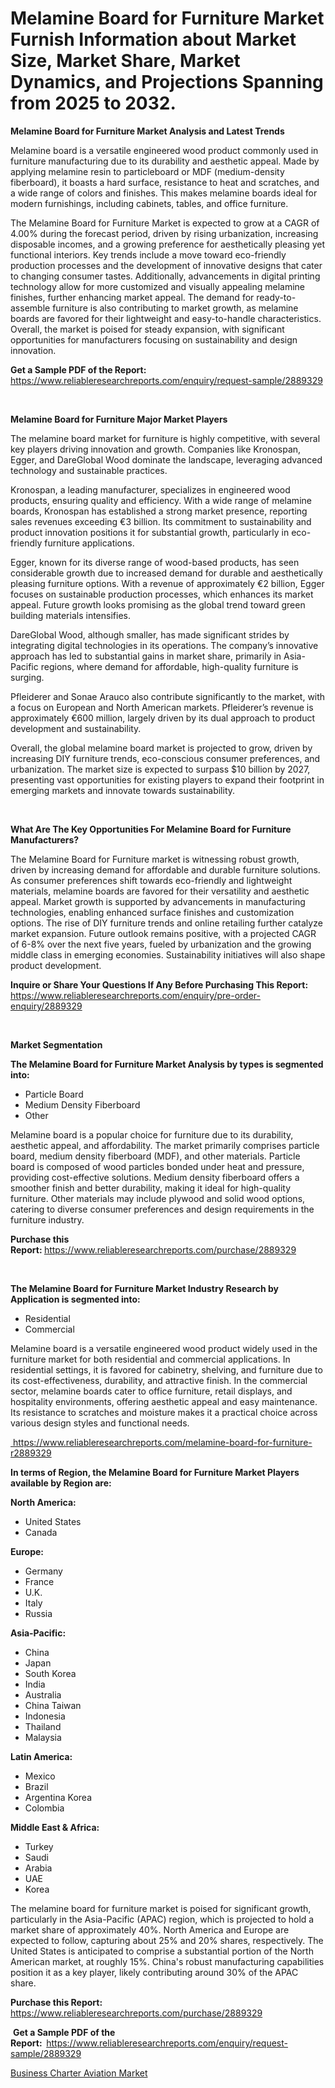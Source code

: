 <p><h1>Melamine Board for Furniture Market Furnish Information about Market Size, Market Share, Market Dynamics, and Projections Spanning from 2025 to 2032.</h1></p><p><strong>Melamine Board for Furniture Market Analysis and Latest Trends</strong></p>
<p><p>Melamine board is a versatile engineered wood product commonly used in furniture manufacturing due to its durability and aesthetic appeal. Made by applying melamine resin to particleboard or MDF (medium-density fiberboard), it boasts a hard surface, resistance to heat and scratches, and a wide range of colors and finishes. This makes melamine boards ideal for modern furnishings, including cabinets, tables, and office furniture.</p><p>The Melamine Board for Furniture Market is expected to grow at a CAGR of 4.00% during the forecast period, driven by rising urbanization, increasing disposable incomes, and a growing preference for aesthetically pleasing yet functional interiors. Key trends include a move toward eco-friendly production processes and the development of innovative designs that cater to changing consumer tastes. Additionally, advancements in digital printing technology allow for more customized and visually appealing melamine finishes, further enhancing market appeal. The demand for ready-to-assemble furniture is also contributing to market growth, as melamine boards are favored for their lightweight and easy-to-handle characteristics. Overall, the market is poised for steady expansion, with significant opportunities for manufacturers focusing on sustainability and design innovation.</p></p>
<p><strong>Get a Sample PDF of the Report:&nbsp;</strong> <a href="https://www.reliableresearchreports.com/enquiry/request-sample/2889329?utm_campaign=2219&utm_medium=2&utm_source=Github&utm_content=ia&utm_term=14032025&utm_id=melamine-board-for-furniture">https://www.reliableresearchreports.com/enquiry/request-sample/2889329</a></p>
<p>&nbsp;</p>
<p><strong>Melamine Board for Furniture Major Market Players</strong></p>
<p><p>The melamine board market for furniture is highly competitive, with several key players driving innovation and growth. Companies like Kronospan, Egger, and DareGlobal Wood dominate the landscape, leveraging advanced technology and sustainable practices.</p><p>Kronospan, a leading manufacturer, specializes in engineered wood products, ensuring quality and efficiency. With a wide range of melamine boards, Kronospan has established a strong market presence, reporting sales revenues exceeding €3 billion. Its commitment to sustainability and product innovation positions it for substantial growth, particularly in eco-friendly furniture applications.</p><p>Egger, known for its diverse range of wood-based products, has seen considerable growth due to increased demand for durable and aesthetically pleasing furniture options. With a revenue of approximately €2 billion, Egger focuses on sustainable production processes, which enhances its market appeal. Future growth looks promising as the global trend toward green building materials intensifies.</p><p>DareGlobal Wood, although smaller, has made significant strides by integrating digital technologies in its operations. The company’s innovative approach has led to substantial gains in market share, primarily in Asia-Pacific regions, where demand for affordable, high-quality furniture is surging. </p><p>Pfleiderer and Sonae Arauco also contribute significantly to the market, with a focus on European and North American markets. Pfleiderer’s revenue is approximately €600 million, largely driven by its dual approach to product development and sustainability. </p><p>Overall, the global melamine board market is projected to grow, driven by increasing DIY furniture trends, eco-conscious consumer preferences, and urbanization. The market size is expected to surpass $10 billion by 2027, presenting vast opportunities for existing players to expand their footprint in emerging markets and innovate towards sustainability.</p></p>
<p>&nbsp;</p>
<p><strong>What Are The Key Opportunities For Melamine Board for Furniture Manufacturers?</strong></p>
<p><p>The Melamine Board for Furniture market is witnessing robust growth, driven by increasing demand for affordable and durable furniture solutions. As consumer preferences shift towards eco-friendly and lightweight materials, melamine boards are favored for their versatility and aesthetic appeal. Market growth is supported by advancements in manufacturing technologies, enabling enhanced surface finishes and customization options. The rise of DIY furniture trends and online retailing further catalyze market expansion. Future outlook remains positive, with a projected CAGR of 6-8% over the next five years, fueled by urbanization and the growing middle class in emerging economies. Sustainability initiatives will also shape product development.</p></p>
<p><strong>Inquire or Share Your Questions If Any Before Purchasing This Report:</strong> <a href="https://www.reliableresearchreports.com/enquiry/pre-order-enquiry/2889329?utm_campaign=2219&utm_medium=2&utm_source=Github&utm_content=ia&utm_term=14032025&utm_id=melamine-board-for-furniture">https://www.reliableresearchreports.com/enquiry/pre-order-enquiry/2889329</a></p>
<p>&nbsp;</p>
<p><strong>Market Segmentation</strong></p>
<p><strong>The Melamine Board for Furniture Market Analysis by types is segmented into:</strong></p>
<p><ul><li>Particle Board</li><li>Medium Density Fiberboard</li><li>Other</li></ul></p>
<p><p>Melamine board is a popular choice for furniture due to its durability, aesthetic appeal, and affordability. The market primarily comprises particle board, medium density fiberboard (MDF), and other materials. Particle board is composed of wood particles bonded under heat and pressure, providing cost-effective solutions. Medium density fiberboard offers a smoother finish and better durability, making it ideal for high-quality furniture. Other materials may include plywood and solid wood options, catering to diverse consumer preferences and design requirements in the furniture industry.</p></p>
<p><strong>Purchase this Report:&nbsp;</strong><a href="https://www.reliableresearchreports.com/purchase/2889329?utm_campaign=2219&utm_medium=2&utm_source=Github&utm_content=ia&utm_term=14032025&utm_id=melamine-board-for-furniture">https://www.reliableresearchreports.com/purchase/2889329</a></p>
<p>&nbsp;</p>
<p><strong>The Melamine Board for Furniture Market Industry Research by Application is segmented into:</strong></p>
<p><ul><li>Residential</li><li>Commercial</li></ul></p>
<p><p>Melamine board is a versatile engineered wood product widely used in the furniture market for both residential and commercial applications. In residential settings, it is favored for cabinetry, shelving, and furniture due to its cost-effectiveness, durability, and attractive finish. In the commercial sector, melamine boards cater to office furniture, retail displays, and hospitality environments, offering aesthetic appeal and easy maintenance. Its resistance to scratches and moisture makes it a practical choice across various design styles and functional needs.</p></p>
<p><a href="https://www.reliableresearchreports.com/melamine-board-for-furniture-r2889329?utm_campaign=2219&utm_medium=2&utm_source=Github&utm_content=ia&utm_term=14032025&utm_id=melamine-board-for-furniture">&nbsp;https://www.reliableresearchreports.com/melamine-board-for-furniture-r2889329</a></p>
<p><strong>In terms of Region, the Melamine Board for Furniture Market Players available by Region are:</strong></p>
<p>
    <p> <strong> North America: </strong>
        <ul>
            <li>United States</li>
            <li>Canada</li>
        </ul>
        </p> 
    <p> <strong> Europe: </strong>
        <ul>
            <li>Germany</li>
            <li>France</li>
            <li>U.K.</li>
            <li>Italy</li>
            <li>Russia</li>
        </ul>
        </p> 
    <p> <strong> Asia-Pacific: </strong>
        <ul>
            <li>China</li>
            <li>Japan</li>
            <li>South Korea</li>
            <li>India</li>
            <li>Australia</li>
            <li>China Taiwan</li>
            <li>Indonesia</li>
            <li>Thailand</li>
            <li>Malaysia</li>
        </ul>
        </p> 
    <p> <strong> Latin America: </strong>
        <ul>
            <li>Mexico</li>
            <li>Brazil</li>
            <li>Argentina Korea</li>
            <li>Colombia</li>
        </ul>
        </p> 
    <p> <strong> Middle East & Africa: </strong>
        <ul>
            <li>Turkey</li>
            <li>Saudi</li>
            <li>Arabia</li>
            <li>UAE</li>
            <li>Korea</li>
        </ul>
    </p>
    </p>
<p><p>The melamine board for furniture market is poised for significant growth, particularly in the Asia-Pacific (APAC) region, which is projected to hold a market share of approximately 40%. North America and Europe are expected to follow, capturing about 25% and 20% shares, respectively. The United States is anticipated to comprise a substantial portion of the North American market, at roughly 15%. China's robust manufacturing capabilities position it as a key player, likely contributing around 30% of the APAC share.</p></p>
<p><strong>Purchase this Report: </strong><a href="https://www.reliableresearchreports.com/purchase/2889329?utm_campaign=2219&utm_medium=2&utm_source=Github&utm_content=ia&utm_term=14032025&utm_id=melamine-board-for-furniture">https://www.reliableresearchreports.com/purchase/2889329</a></p>
<p>&nbsp;<strong>Get a Sample PDF of the Report:&nbsp;&nbsp;</strong><a href="https://www.reliableresearchreports.com/enquiry/request-sample/2889329?utm_campaign=2219&utm_medium=2&utm_source=Github&utm_content=ia&utm_term=14032025&utm_id=melamine-board-for-furniture">https://www.reliableresearchreports.com/enquiry/request-sample/2889329</a></p>
<p><strong></strong></p>
<p><p><a href="https://github.com/MariaWashington76/Market-Research-Report-List-2/blob/main/business-charter-aviation-market.md?utm_campaign=2219&utm_medium=2&utm_source=Github&utm_content=ia&utm_term=14032025&utm_id=melamine-board-for-furniture">Business Charter Aviation Market</a></p></p>